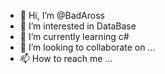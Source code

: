 - 👋 Hi, I’m @BadAross
- 👀 I’m interested in DataBase
- 🌱 I’m currently learning c#
- 💞️ I’m looking to collaborate on ...
- 📫 How to reach me ...

<!---
BadAross/BadAross is a ✨ special ✨ repository because its `README.md` (this file) appears on your GitHub profile.
You can click the Preview link to take a look at your changes.
--->
